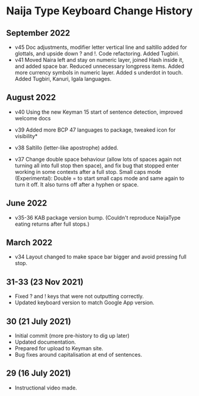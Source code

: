 Naija Type Keyboard Change History
=======================

September 2022
--------------
* v45 Doc adjustments, modifier letter vertical line and saltillo added for glottals, and upside down ? and !. Code refactoring. Added Tugbiri.
* v41 Moved Naira left and stay on numeric layer, joined Hash inside it, and added space bar. Reduced unnecessary longpress items. Added more currency symbols in numeric layer. Added s underdot in touch. Added Tugbiri, Kanuri, Igala languages.

August 2022
-----------
* v40 Using the new Keyman 15 start of sentence detection, improved welcome docs
* v39 Added more BCP 47 languages to package, tweaked icon for visibility*
* v38 Saltillo (letter-like apostrophe) added.

* v37 Change double space behaviour (allow lots of spaces again not turning all into full stop then space), and fix bug that stopped enter working in some contexts after a full stop.
Small caps mode (Experimental): Double = to start small caps mode and same again to turn it off. It also turns off after a hyphen or space.

June 2022
-----------

* v35-36 KAB package version bump. (Couldn't reproduce NaijaType eating returns after full stops.)

March 2022
-----------

* v34 Layout changed to make space bar bigger and avoid pressing full stop.

31-33 (23 Nov 2021)
-----------------

* Fixed ? and ! keys that were not outputting correctly.
* Updated keyboard version to match Google App version.

30 (21 July 2021)
-----------------

* Initial commit (more pre-history to dig up later)
* Updated documentation.
* Prepared for upload to Keyman site.
* Bug fixes around capitalisation at end of sentences.

29 (16 July 2021)
-----------------

* Instructional video made.

